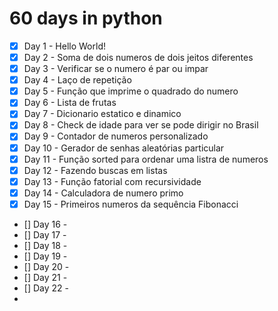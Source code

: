 # 60 days in python

- [x] Day 1 - Hello World!
- [x] Day 2 - Soma de dois numeros de dois jeitos diferentes
- [x] Day 3 - Verificar se o numero é par ou impar
- [x] Day 4 - Laço de repetição
- [x] Day 5 - Função que imprime o quadrado do numero
- [x] Day 6 - Lista de frutas
- [x] Day 7 - Dicionario estatico e dinamico
- [x] Day 8 - Check de idade para ver se pode dirigir no Brasil
- [x] Day 9 - Contador de numeros personalizado
- [x] Day 10 - Gerador de senhas aleatórias particular
- [x] Day 11 - Função sorted para ordenar uma listra de numeros
- [x] Day 12 - Fazendo buscas em listas
- [x] Day 13 - Função fatorial com recursividade
- [x] Day 14 - Calculadora de numero primo
- [x] Day 15 - Primeiros numeros da sequência Fibonacci
- [] Day 16 - 
- [] Day 17 -
- [] Day 18 - 
- [] Day 19 -
- [] Day 20 -
- [] Day 21 -
- [] Day 22 -
- 

